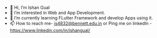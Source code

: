 - 👋 Hi, I’m Ishan Gual
- 👀 I’m interested in Web and App Development.
- 🌱 I’m currently learning FLutter Framework and develop Apps using it.
- 📫 How to reach me- is4832@bennett.edu.in or Ping me on linkedIn - https://www.linkedin.com/in/ishangual/

<!---
is4832/is4832 is a ✨ special ✨ repository because its `README.md` (this file) appears on your GitHub profile.
You can click the Preview link to take a look at your changes.
--->

